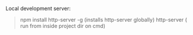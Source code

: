 Local development server:
> npm install http-server -g (installs http-server globally)
> http-server ( run from inside project dir on cmd)
